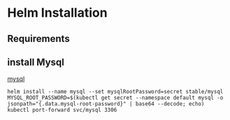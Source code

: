 # Helm Installation

## Requirements


## install Mysql

[mysql](https://8gwifi.org/docs/kube-mysql.jsp)

```
helm install --name mysql --set mysqlRootPassword=secret stable/mysql
MYSQL_ROOT_PASSWORD=$(kubectl get secret --namespace default mysql -o jsonpath="{.data.mysql-root-password}" | base64 --decode; echo)
kubectl port-forward svc/mysql 3306
```

